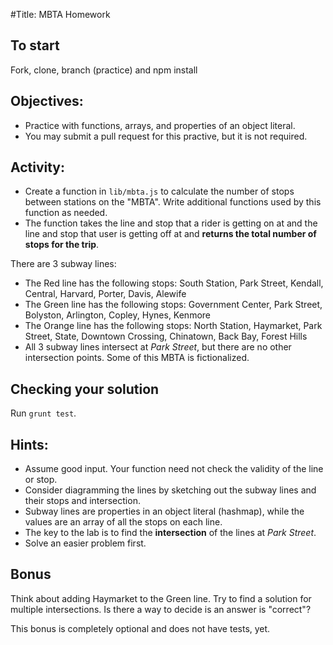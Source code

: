 #Title: MBTA Homework

## To start

Fork, clone, branch (practice) and npm install

## Objectives:
- Practice with functions, arrays, and properties of an object literal.
- You may submit a pull request for this practive, but it is not required.

## Activity:

- Create a function in `lib/mbta.js` to calculate the number of stops between stations on the "MBTA". Write additional functions used by this function as needed.
- The function takes the line and stop that a rider is getting on at and the line and stop that user is getting off at and **returns the total number of stops for the trip**.

There are 3 subway lines:

- The Red line has the following stops: South Station, Park Street, Kendall, Central, Harvard, Porter, Davis, Alewife
- The Green line has the following stops: Government Center, Park Street, Bolyston, Arlington, Copley, Hynes, Kenmore
- The Orange line has the following stops:  North Station, Haymarket, Park Street, State, Downtown Crossing, Chinatown, Back Bay, Forest Hills
- All 3 subway lines intersect at *Park Street*, but there are no other intersection points. Some of this MBTA is fictionalized.

## Checking your solution

Run `grunt test`.

## Hints:

* Assume good input.  Your function need not check the validity of the line or stop.
* Consider diagramming the lines by sketching out the subway lines and their stops and intersection.
* Subway lines are properties in an object literal (hashmap), while the values are an array of all the stops on each line.
* The key to the lab is to find the __intersection__ of the lines at *Park Street*.
* Solve an easier problem first.

## Bonus

Think about adding Haymarket to the Green line.  Try to find a solution for multiple intersections.  Is there a way to decide is an answer is "correct"?

This bonus is completely optional and does not have tests, yet.

